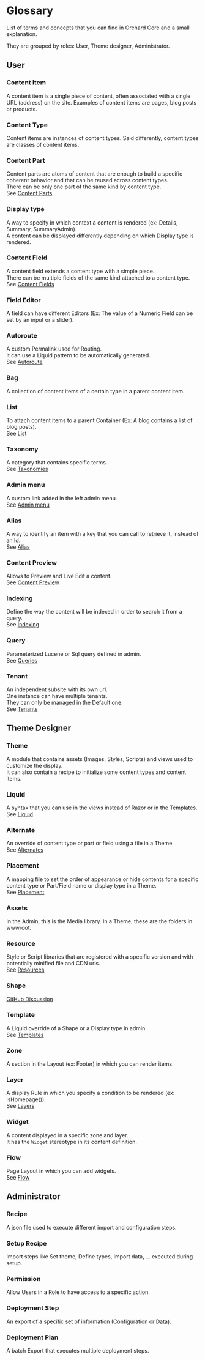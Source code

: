 # Glossary

List of terms and concepts that you can find in Orchard Core and a small explanation.

They are grouped by roles: User, Theme designer, Administrator.

## User

### Content Item

A content item is a single piece of content, often associated with a single URL (address) on the site. Examples of content items are pages, blog posts or products.

### Content Type

Content items are instances of content types. Said differently, content types are classes of content items.

### Content Part

Content parts are atoms of content that are enough to build a specific coherent behavior and that can be reused across content types.  
There can be only one part of the same kind by content type.  
See [Content Parts](../reference/modules/ContentParts)

### Display type

A way to specify in which context a content is rendered (ex: Details, Summary, SummaryAdmin).  
A content can be displayed differently depending on which Display type is rendered.

### Content Field

A content field extends a content type with a simple piece.  
There can be multiple fields of the same kind attached to a content type.  
See [Content Fields](../reference/modules/ContentFields)

### Field Editor

A field can have different Editors (Ex: The value of a Numeric Field can be set by an input or a slider).

### Autoroute

A custom Permalink used for Routing.  
It can use a Liquid pattern to be automatically generated.  
See [Autoroute](../reference/modules/Autoroute)

### Bag

A collection of content items of a certain type in a parent content item.

### List

To attach content items to a parent Container (Ex: A blog contains a list of blog posts).  
See [List](../reference/modules/List)

### Taxonomy

A category that contains specific terms.  
See [Taxonomies](../reference/modules/Taxonomies)

### Admin menu

A custom link added in the left admin menu.  
See [Admin menu](../reference/modules/AdminMenu)

### Alias

A way to identify an item with a key that you can call to retrieve it, instead of an Id.  
See [Alias](../reference/modules/Alias)

### Content Preview

Allows to Preview and Live Edit a content.  
See [Content Preview](../reference/modules/ContentPreview)

### Indexing

Define the way the content will be indexed in order to search it from a query.  
See [Indexing](../reference/modules/Indexing)

### Query

Parameterized Lucene or Sql query defined in admin.  
See [Queries](../reference/modules/Queries)

### Tenant

An independent subsite with its own url.  
One instance can have multiple tenants.  
They can only be managed in the Default one.  
See [Tenants](../reference/modules/Tenants)

## Theme Designer

### Theme

A module that contains assets (Images, Styles, Scripts) and views used to customize the display.  
It can also contain a recipe to initialize some content types and content items.

### Liquid

A syntax that you can use in the views instead of Razor or in the Templates.  
See [Liquid](../reference/modules/Liquid)

### Alternate

An override of content type or part or field using a file in a Theme.  
See [Alternates](../reference/modules/Templates/#shape-differentiators)

### Placement

A mapping file to set the order of appearance or hide contents for a specific content type or Part/Field name or display type in a Theme.  
See [Placement](../reference/modules/Placement)

### Assets

In the Admin, this is the Media library. In a Theme, these are the folders in wwwroot.

### Resource

Style or Script libraries that are registered with a specific version and with potentially minified file and CDN urls.  
See [Resources](../reference/modules/Resources)

### Shape

 [GitHub Discussion](https://github.com/OrchardCMS/OrchardCore/issues/4121#issuecomment-539608731)

### Template

A Liquid override of a Shape or a Display type in admin.  
See [Templates](../reference/modules/Templates)

### Zone

A section in the Layout (ex: Footer) in which you can render items.

### Layer

A display Rule in which you specify a condition to be rendered (ex: isHomepage()).  
See [Layers](../reference/modules/Layers)

### Widget

A content displayed in a specific zone and layer.  
It has the `Widget` stereotype in its content definition.

### Flow

Page Layout in which you can add widgets.  
See [Flow](../reference/modules/Flow)

## Administrator

### Recipe

A json file used to execute different import and configuration steps.

### Setup Recipe

Import steps like Set theme, Define types, Import data, ... executed during setup.

### Permission

Allow Users in a Role to have access to a specific action.

### Deployment Step

An export of a specific set of information (Configuration or Data).

### Deployment Plan

A batch Export that executes multiple deployment steps.
